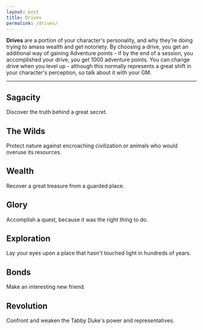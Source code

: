 ```yaml
---
layout: post
title: Drives
permalink: /drives/
---
```

<b>Drives</b> are a portion of your character's personality, and why they're doing trying to amass wealth and get notoriety. By choosing a drive, you get an additional way of gaining Adventure points - if by the end of a session, you accomplished your drive, you get 1000 adventure points. You can change drive when you level up - although this normally represents a great shift in your character's perception, so talk about it with your GM.

***
## Sagacity
Discover the truth behind a great secret.

## The Wilds
Protect nature against encroaching civilization or animals who would overuse its resources.

## Wealth
Recover a great treasure from a guarded place.

## Glory
Accomplish a quest, because it was the right thing to do.

## Exploration
Lay your eyes upon a place that hasn't touched light in hundreds of years.

## Bonds
Make an interesting new friend.

## Revolution
Confront and weaken the Tabby Duke's power and representatives.

